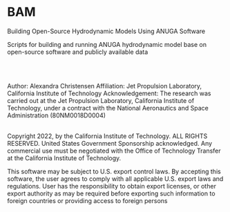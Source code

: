 # BAM
 Building Open-Source Hydrodynamic Models Using ANUGA Software

 Scripts for building and running ANUGA hydrodynamic model base on open-source software and publicly available data

 <br></br>

 Author: Alexandra Christensen
 Affiliation: Jet Propulsion Laboratory, California Institute of Technology
 Acknowledgement: The research was carried out at the Jet Propulsion Laboratory, California Institute of Technology, under a contract with the National Aeronautics and Space Administration (80NM0018D0004)
 <br></br>


Copyright 2022, by the California Institute of Technology. ALL RIGHTS RESERVED. United States Government Sponsorship acknowledged. Any commercial use must be negotiated with the Office of Technology Transfer at the California Institute of Technology.

This software may be subject to U.S. export control laws. By accepting this software, the user agrees to comply with all applicable U.S. export laws and regulations. User has the responsibility to obtain export licenses, or other export authority as may be required before exporting such information to foreign countries or providing access to foreign persons


